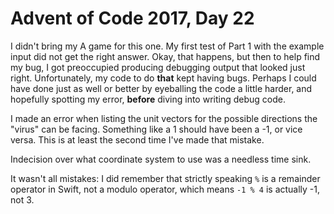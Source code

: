 # Advent of Code 2017, Day 22

I didn't bring my A game for this one.  My first test of Part 1 with the example input did not get the right answer.  Okay, that happens, but then to help find my bug, I got preoccupied producing debugging output that looked just right.  Unfortunately, my code to do **that** kept having bugs.  Perhaps I could have done just as well or better by eyeballing the code a little harder, and hopefully spotting my error, **before** diving into writing debug code.

I made an error when listing the unit vectors for the possible directions the "virus" can be facing.  Something like a 1 should have been a -1, or vice versa.  This is at least the second time I've made that mistake.

Indecision over what coordinate system to use was a needless time sink.

It wasn't all mistakes: I did remember that strictly speaking `%` is a remainder operator in Swift, not a modulo operator, which means `-1 % 4` is actually -1, not 3.

